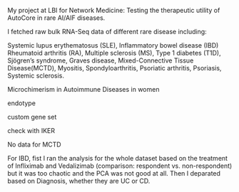 My project at LBI for Network Medicine: Testing the therapeutic utility of AutoCore in rare AI/AIF diseases.

I fetched raw bulk RNA-Seq data of different rare disease including:

Systemic lupus erythematosus (SLE), Inflammatory bowel disease (IBD) Rheumatoid arthritis (RA), Multiple sclerosis (MS), Type 1 diabetes (T1D), Sjögren’s syndrome, Graves disease, Mixed-Connective Tissue Disease(MCTD), Myositis, Spondyloarthritis, Psoriatic arthritis, Psoriasis, Systemic sclerosis.


Microchimerism in Autoimmune Diseases in women

endotype

custom gene set

check with IKER

No data for MCTD

For IBD, fist I ran the analysis for the whole dataset based on the treatment of Infliximab and Vedalizimab (comparison: respondent vs. non-respondent) but it was too chaotic and the PCA was not good at all. Then I deparated based on Diagnosis, whether they are UC or CD.
